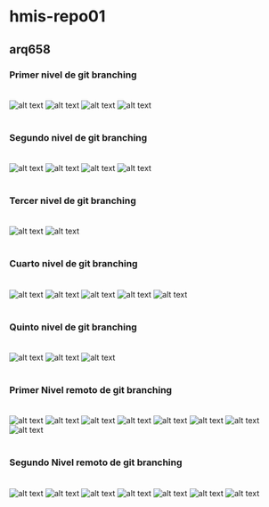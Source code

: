 # hmis-repo01
## arq658
### Primer nivel de git branching<br><br>
![alt text](image.png)
![alt text](image-1.png)
![alt text](image-2.png)
![alt text](image-3.png)<br><br>
### Segundo nivel de git branching<br><br>
![alt text](image-4.png)
![alt text](image-5.png)
![alt text](image-6.png)
![alt text](image-7.png)<br><br>
### Tercer nivel de git branching<br><br>
![alt text](image-8.png)
![alt text](image-9.png)<br><br>
### Cuarto nivel de git branching<br><br>
![alt text](image-10.png)
![alt text](image-11.png)
![alt text](image-12.png)
![alt text](image-13.png)
![alt text](image-14.png)<br><br>
### Quinto nivel de git branching<br><br>
![alt text](image-15.png)
![alt text](image-16.png)
![alt text](image-17.png)<br><br>
### Primer Nivel remoto de git branching<br><br>
![alt text](image-18.png)
![alt text](image-19.png)
![alt text](image-20.png)
![alt text](image-21.png)
![alt text](image-22.png)
![alt text](image-23.png)
![alt text](image-24.png)
![alt text](image-25.png)<br><br>
### Segundo Nivel remoto de git branching<br><br>
![alt text](image-26.png)
![alt text](image-27.png)
![alt text](image-28.png)
![alt text](image-29.png)
![alt text](image-30.png)
![alt text](image-31.png)
![alt text](image-32.png)
<br><br>